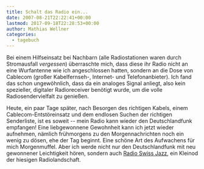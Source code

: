 ```yaml
---
title: Schalt das Radio ein...
date: 2007-08-21T22:22:41+00:00
lastmod: 2017-09-18T22:28:53+00:00
author: Mathias Wellner
categories:
  - tagebuch
---
```

Bei einem Hilfseinsatz bei Nachbarn (alle Radiostationen waren durch Stromausfall _vergessen_) überraschte mich, dass diese ihr Radio nicht an eine Wurfantenne wie ich angeschlossen hatten, sondern an die Dose von Cablecom (großer Kabelfernseh-, Internet- und Telefonanbieter). Ich fand das schon ungewöhnlich, dass da ein analoges Signal anliegt, also kein spezieller, digitaler Radioreceiver benötigt wurde, um die volle Radiosendervielfalt zu genießen.

Heute, ein paar Tage später, nach Besorgen des richtigen Kabels, einem Cablecom-Entstöreinsatz und dem endlosen Suchen der richtigen Senderliste, ist es soweit -- mein Radio kann wieder den Deutschlandfunk empfangen! Eine liebgewonnene Gewohnheit kann ich jetzt wieder aufnehmen, nämlich frühmorgens zu den Morgennachrichten noch ein wenig zu dösen, ehe der Tag beginnt. Eine schöne Art des Aufwachens für mich Morgenmuffel. Aber ich werde nicht nur den Deutschlandfunk mit neu gewonnener Leichtigkeit hören, sondern auch [Radio Swiss Jazz](http://www.radioswissjazz.ch/), ein Kleinod der hiesigen Radiolandschaft.